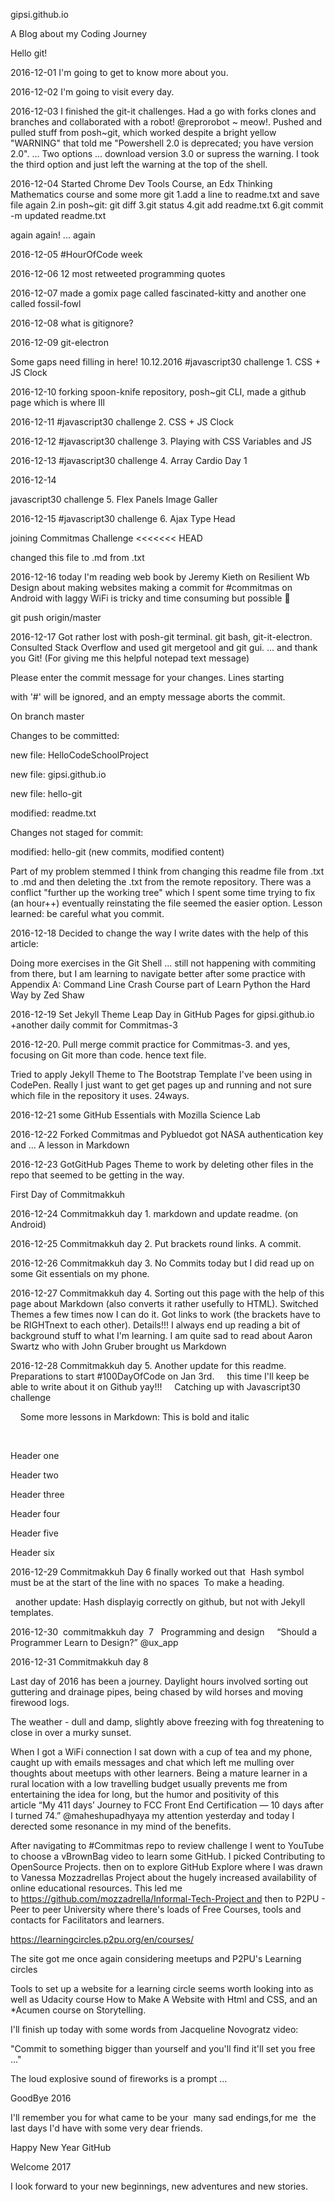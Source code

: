

gipsi.github.io

A Blog about my Coding Journey

Hello git!

2016-12-01 I'm going to get to know more about you.

2016-12-02 I'm going to visit every day.

2016-12-03 I finished the git-it challenges. Had a go with forks clones and branches and collaborated with a robot! @reprorobot ~ meow!. Pushed and pulled stuff from posh~git, which worked despite a bright yellow "WARNING" that told me "Powershell 2.0 is deprecated; you have version 2.0". ... Two options ... download version 3.0 or supress the warning. I took the third option and just left the warning at the top of the shell.

2016-12-04 Started Chrome Dev Tools Course, an Edx Thinking Mathematics course and some more git 1.add a line to readme.txt and save file again 2.in posh~git: git diff 3.git status 4.git add readme.txt 6.git commit -m updated readme.txt

again again! ... again

2016-12-05 #HourOfCode week

2016-12-06 12 most retweeted programming quotes

2016-12-07 made a gomix page called fascinated-kitty and another one called fossil-fowl

2016-12-08 what is gitignore?

2016-12-09 git-electron

Some gaps need filling in here! 10.12.2016 #javascript30 challenge 1. CSS + JS Clock

2016-12-10 forking spoon-knife repository, posh~git CLI, made a github page which is where Ill

2016-12-11 #javascript30 challenge 2. CSS + JS Clock

2016-12-12 #javascript30 challenge 3. Playing with CSS Variables and JS

2016-12-13 #javascript30 challenge 4. Array Cardio Day 1

2016-12-14

javascript30 challenge 5. Flex Panels Image Galler

2016-12-15 #javascript30 challenge 6. Ajax Type Head

joining Commitmas Challenge <<<<<<< HEAD

changed this file to .md from .txt

2016-12-16 today I'm reading web book by Jeremy Kieth on Resilient Wb Design about making websites
making a commit for #commitmas on Android with laggy WiFi is tricky and time consuming but possible 🙆

git push origin/master

2016-12-17 Got rather lost with posh-git terminal. git bash, git-it-electron. Consulted Stack Overflow and used git mergetool and git gui. ... and thank you Git! (For giving me this helpful notepad text message)

Please enter the commit message for your changes. Lines starting

with '#' will be ignored, and an empty message aborts the commit.

On branch master

Changes to be committed:

new file: HelloCodeSchoolProject

new file: gipsi.github.io

new file: hello-git

modified: readme.txt

Changes not staged for commit:

modified: hello-git (new commits, modified content)

Part of my problem stemmed I think from changing this readme file from .txt to .md and then deleting the .txt from the remote repository. There was a conflict "further up the working tree" which I spent some time trying to fix (an hour++)
eventually reinstating the file seemed the easier option. Lesson learned: be careful what you commit.

2016-12-18 Decided to change the way I write dates with the help of this article:

Doing more exercises in the Git Shell ... still not happening with commiting from there, but I am learning to navigate better after some practice with Appendix A: Command Line Crash Course part of Learn Python the Hard Way by Zed Shaw

2016-12-19 Set Jekyll Theme Leap Day in GitHub Pages for gipsi.github.io +another daily commit for Commitmas-3

2016-12-20. Pull merge commit practice for Commitmas-3. and yes, focusing on Git more than code. hence text file.

Tried to apply Jekyll Theme to The Bootstrap Template I've been using in CodePen. Really I just want to get get pages up and running and not sure which file in the repository it uses. 24ways.

2016-12-21 some GitHub Essentials with Mozilla Science Lab

2016-12-22 Forked Commitmas and Pybluedot got NASA authentication key and ... A lesson in Markdown  

2016-12-23 GotGitHub Pages Theme to work by deleting other files in the repo that seemed to be getting in the way.

First Day of Commitmakkuh

2016-12-24 Commitmakkuh day 1. markdown and update readme. (on Android)

2016-12-25 Commitmakkuh day 2. Put brackets round links. A commit.

2016-12-26 Commitmakkuh day 3. No Commits today but I did read up on some Git essentials on my phone.

2016-12-27 Commitmakkuh day 4. Sorting out this page with the help of this page about Markdown (also converts it rather usefully to HTML). Switched Themes a few times now I can do it. Got links to work (the brackets have to be RIGHTnext to each other). Details!!! I always end up reading a bit of background stuff to what I'm learning. I am quite sad to read about Aaron Swartz who with John Gruber brought us Markdown

2016-12-28 Commitmakkuh day 5. Another update for this readme. Preparations to start #100DayOfCode on Jan 3rd.     this time I'll keep be able to write about it on Github yay!!!     Catching up with Javascript30 challenge

    Some more lessons in Markdown: This is bold and italic

   

Header one

Header two

Header three

Header four

Header five

Header six

2016-12-29 Commitmakkuh Day 6 finally worked out that  Hash symbol must be at the start of the line with no spaces  To make a heading.

  another update: Hash displayig correctly on github, but not with Jekyll templates.    

2016-12-30  commitmakkuh day  7   Programming and design     “Should a Programmer Learn to Design?” @ux_app

2016-12-31 Commitmakkuh day 8

Last day of 2016 has been a journey. Daylight hours involved sorting out guttering and drainage pipes, being chased by wild horses and moving firewood logs.  

The weather - dull and damp, slightly above freezing with fog threatening to close in over a murky sunset.

When I got a WiFi connection I sat down with a cup of tea and my phone, caught up with emails messages and chat which left me mulling over thoughts about meetups with other learners. Being a mature learner in a rural location with a low travelling budget usually prevents me from entertaining the idea for long, but the humor and positivity of this article “My 411 days’ Journey to FCC Front End Certification — 10 days after I turned 74.” @maheshupadhyaya my attention yesterday and today I derected some resonance in my mind of the benefits.

After navigating to #Commitmas repo to review challenge I went to YouTube to choose a vBrownBag video to learn some GitHub. I picked Contributing to OpenSource Projects. then on to explore GitHub Explore where I was drawn to Vanessa Mozzadrellas Project about the hugely increased availability of online educational resources. This led me to https://github.com/mozzadrella/Informal-Tech-Project and then to P2PU - Peer to peer University where there's loads of Free Courses, tools and contacts for Facilitators and learners.

https://learningcircles.p2pu.org/en/courses/

The site got me once again considering meetups and P2PU's Learning circles

Tools to set up a website for a learning circle seems worth looking into as well as Udacity course How to Make A Website with Html and CSS, and an *Acumen course on Storytelling.

I'll finish up today with some words from Jacqueline Novogratz video:

"Commit to something bigger than yourself and you'll find it'll set you free ..."

The loud explosive sound of fireworks is a prompt ...

GoodBye 2016

I'll remember you for what came to be your  many sad endings,for me  the last days I'd have with some very dear friends.

Happy New Year GitHub

Welcome 2017

I look forward to your new beginnings, new adventures and new stories.


